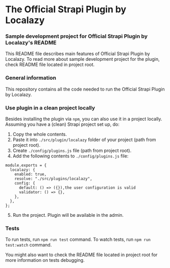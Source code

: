 # The Official Strapi Plugin by Localazy

### Sample development project for Official Strapi Plugin by Localazy's README

This README file describes main features of Official Strapi Plugin by Localazy. To read more about sample development project for the plugin, check README file located in project root.

### General information

This repository contains all the code needed to run the Official Strapi Plugin by Localazy.

### Use plugin in a clean project locally

Besides installing the plugin via `npm`, you can also use it in a project locally. Assuming you have a (clean) Strapi project set up, do:

1. Copy the whole contents.
2. Paste it into `./src/plugin/localazy` folder of your project (path from project root).
3. Create `./config/plugins.js` file (path from project root).
4. Add the following contents to `./config/plugins.js` file:

```
module.exports = {
  localazy: {
    enabled: true,
    resolve: "./src/plugins/localazy",
    config: {
      default: () => ({}),the user configuration is valid
      validator: () => {},
    },
  },
};

```

5. Run the project. Plugin will be available in the admin.

### Tests

To run tests, run `npm run test` command. To watch tests, run `npm run test:watch` command.

You might also want to check the README file located in project root for more information on tests debugging.
